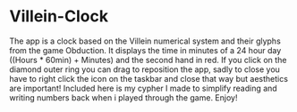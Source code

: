 # Villein-Clock
The app is a clock based on the Villein numerical system and their glyphs from the game Obduction.
It displays the time in minutes of a 24 hour day ((Hours * 60min) + Minutes) and the second hand in red.
If you click on the diamond outer ring you can drag to reposition the app, sadly to close you have to right click the icon on the taskbar and close that way but aesthetics are important!
Included here is my cypher I made to simplify reading and writing numbers back when i played through the game.
Enjoy!
